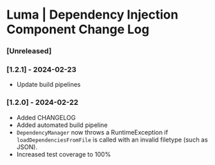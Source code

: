 # Luma | Dependency Injection Component Change Log

### [Unreleased]

### [1.2.1] - 2024-02-23
- Update build pipelines

### [1.2.0] - 2024-02-22
- Added CHANGELOG
- Added automated build pipeline
- `DependencyManager` now throws a RuntimeException if `loadDependenciesFromFile` is called with an invalid filetype (such as JSON).
- Increased test coverage to 100%
